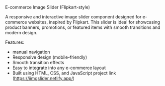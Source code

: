 E-commerce Image Slider (Flipkart-style)

A responsive and interactive image slider component designed for e-commerce websites, inspired by Flipkart.
This slider is ideal for showcasing product banners, promotions, or featured items with smooth transitions and modern design.

Features:
- manual navigation  
- Responsive design (mobile-friendly)  
- Smooth transition effects  
- Easy to integrate into any e-commerce layout  
- Built using HTML, CSS, and JavaScript
  project link (https://iimgslider.netlify.app/)
